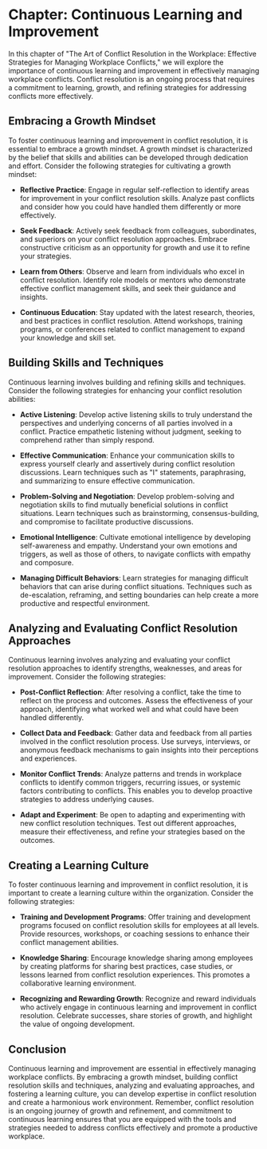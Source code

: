 Chapter: Continuous Learning and Improvement
============================================

In this chapter of "The Art of Conflict Resolution in the Workplace: Effective Strategies for Managing Workplace Conflicts," we will explore the importance of continuous learning and improvement in effectively managing workplace conflicts. Conflict resolution is an ongoing process that requires a commitment to learning, growth, and refining strategies for addressing conflicts more effectively.

Embracing a Growth Mindset
--------------------------

To foster continuous learning and improvement in conflict resolution, it is essential to embrace a growth mindset. A growth mindset is characterized by the belief that skills and abilities can be developed through dedication and effort. Consider the following strategies for cultivating a growth mindset:

* **Reflective Practice**: Engage in regular self-reflection to identify areas for improvement in your conflict resolution skills. Analyze past conflicts and consider how you could have handled them differently or more effectively.

* **Seek Feedback**: Actively seek feedback from colleagues, subordinates, and superiors on your conflict resolution approaches. Embrace constructive criticism as an opportunity for growth and use it to refine your strategies.

* **Learn from Others**: Observe and learn from individuals who excel in conflict resolution. Identify role models or mentors who demonstrate effective conflict management skills, and seek their guidance and insights.

* **Continuous Education**: Stay updated with the latest research, theories, and best practices in conflict resolution. Attend workshops, training programs, or conferences related to conflict management to expand your knowledge and skill set.

Building Skills and Techniques
------------------------------

Continuous learning involves building and refining skills and techniques. Consider the following strategies for enhancing your conflict resolution abilities:

* **Active Listening**: Develop active listening skills to truly understand the perspectives and underlying concerns of all parties involved in a conflict. Practice empathetic listening without judgment, seeking to comprehend rather than simply respond.

* **Effective Communication**: Enhance your communication skills to express yourself clearly and assertively during conflict resolution discussions. Learn techniques such as "I" statements, paraphrasing, and summarizing to ensure effective communication.

* **Problem-Solving and Negotiation**: Develop problem-solving and negotiation skills to find mutually beneficial solutions in conflict situations. Learn techniques such as brainstorming, consensus-building, and compromise to facilitate productive discussions.

* **Emotional Intelligence**: Cultivate emotional intelligence by developing self-awareness and empathy. Understand your own emotions and triggers, as well as those of others, to navigate conflicts with empathy and composure.

* **Managing Difficult Behaviors**: Learn strategies for managing difficult behaviors that can arise during conflict situations. Techniques such as de-escalation, reframing, and setting boundaries can help create a more productive and respectful environment.

Analyzing and Evaluating Conflict Resolution Approaches
-------------------------------------------------------

Continuous learning involves analyzing and evaluating your conflict resolution approaches to identify strengths, weaknesses, and areas for improvement. Consider the following strategies:

* **Post-Conflict Reflection**: After resolving a conflict, take the time to reflect on the process and outcomes. Assess the effectiveness of your approach, identifying what worked well and what could have been handled differently.

* **Collect Data and Feedback**: Gather data and feedback from all parties involved in the conflict resolution process. Use surveys, interviews, or anonymous feedback mechanisms to gain insights into their perceptions and experiences.

* **Monitor Conflict Trends**: Analyze patterns and trends in workplace conflicts to identify common triggers, recurring issues, or systemic factors contributing to conflicts. This enables you to develop proactive strategies to address underlying causes.

* **Adapt and Experiment**: Be open to adapting and experimenting with new conflict resolution techniques. Test out different approaches, measure their effectiveness, and refine your strategies based on the outcomes.

Creating a Learning Culture
---------------------------

To foster continuous learning and improvement in conflict resolution, it is important to create a learning culture within the organization. Consider the following strategies:

* **Training and Development Programs**: Offer training and development programs focused on conflict resolution skills for employees at all levels. Provide resources, workshops, or coaching sessions to enhance their conflict management abilities.

* **Knowledge Sharing**: Encourage knowledge sharing among employees by creating platforms for sharing best practices, case studies, or lessons learned from conflict resolution experiences. This promotes a collaborative learning environment.

* **Recognizing and Rewarding Growth**: Recognize and reward individuals who actively engage in continuous learning and improvement in conflict resolution. Celebrate successes, share stories of growth, and highlight the value of ongoing development.

Conclusion
----------

Continuous learning and improvement are essential in effectively managing workplace conflicts. By embracing a growth mindset, building conflict resolution skills and techniques, analyzing and evaluating approaches, and fostering a learning culture, you can develop expertise in conflict resolution and create a harmonious work environment. Remember, conflict resolution is an ongoing journey of growth and refinement, and commitment to continuous learning ensures that you are equipped with the tools and strategies needed to address conflicts effectively and promote a productive workplace.
